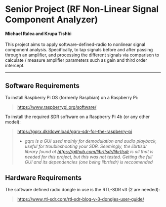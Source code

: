 # Senior Project (RF Non-Linear Signal Component Analyzer)
#### Michael Ralea and Krupa Tishbi

This project aims to apply software-defined-radio to nonlinear signal component analysis. Specifically, to tap signals before and after passing through an amplifier, and processing the different signals via comparison to calculate / measure amplifier parameters such as gain and third order intercept.
***
## Software Requirements
To install Raspberry Pi OS (formerly Raspbian) on a Raspberry Pi:

> https://www.raspberrypi.org/software/

To install the required SDR software on a Raspberry Pi 4b (or any other model):

> https://gqrx.dk/download/gqrx-sdr-for-the-raspberry-pi
> * _gqrx is a GUI used mainly for demodulation and audio playback, useful for troubleshooting your SDR. Seemingly, the librtlsdr library found at https://github.com/librtlsdr/librtlsdr is all that is needed for this project, but this was not tested. Getting the full GUI and its dependencies (one being librtlsdr) is reccomended_

## Hardware Requirements
The software defined radio dongle in use is the RTL-SDR v3 (2 are needed): 

> https://www.rtl-sdr.com/rtl-sdr-blog-v-3-dongles-user-guide/
